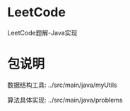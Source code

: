 # LeetCode
LeetCode题解-Java实现

# 包说明
数据结构工具:  ../src/main/java/myUtils 

算法具体实现:  ../src/main/java/problems
